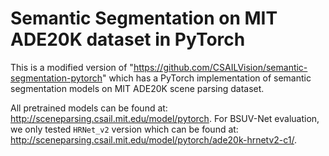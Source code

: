 # Semantic Segmentation on MIT ADE20K dataset in PyTorch

This is a modified version of "https://github.com/CSAILVision/semantic-segmentation-pytorch" which
has a PyTorch implementation of semantic segmentation models on MIT ADE20K scene parsing dataset.

All pretrained models can be found at:
http://sceneparsing.csail.mit.edu/model/pytorch.
For BSUV-Net evaluation, we only tested `HRNet_v2` version which can be found at:
http://sceneparsing.csail.mit.edu/model/pytorch/ade20k-hrnetv2-c1/.
